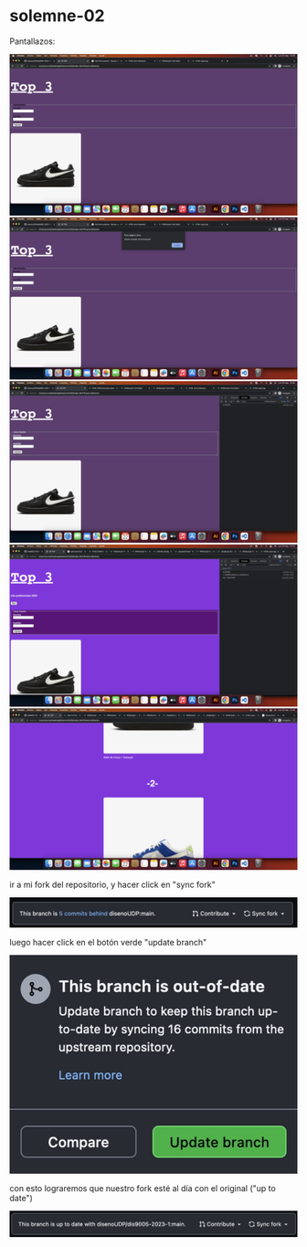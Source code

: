 # solemne-02

Pantallazos:

![pantallazo de sync fork](./1.png)
![pantallazo de sync fork](./2.png)
![pantallazo de sync fork](./3.png)
![pantallazo de sync fork](./4.png)
![pantallazo de sync fork](./5.png)

ir a mi fork del repositorio, y hacer click en "sync fork"

![pantallazo de sync fork](./github-sync-fork.jpg)

luego hacer click en el botón verde "update branch"

![pantallazo de update branch](./github-update-branch.jpg)

con esto lograremos que nuestro fork esté al día con el original ("up to date")

![pantallazo de up to date](./github-up-to-date.jpg)
